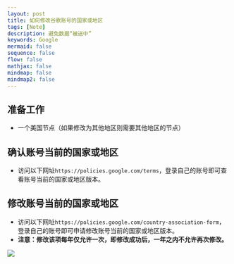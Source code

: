```yaml
---
layout: post
title: 如何修改谷歌账号的国家或地区
tags: [Note]
description: 避免数据“被送中”
keywords: Google
mermaid: false
sequence: false
flow: false
mathjax: false
mindmap: false
mindmap2: false
---
```


## 准备工作

- 一个美国节点（如果修改为其他地区则需要其他地区的节点）

## 确认账号当前的国家或地区

- 访问以下网址`https://policies.google.com/terms`，登录自己的账号即可查看账号当前的国家或地区版本。

## 修改账号当前的国家或地区

- 访问以下网址`https://policies.google.com/country-association-form`，登录自己的账号即可申请修改账号当前的国家或地区版本。
- **注意：修改该项每年仅允许一次，即修改成功后，一年之内不允许再次修改。**

![](https://raw.githubusercontent.com/alex-mikan88/alex-mikan88.github.io/master/images/2023-05-23-google_country_association/1.png)